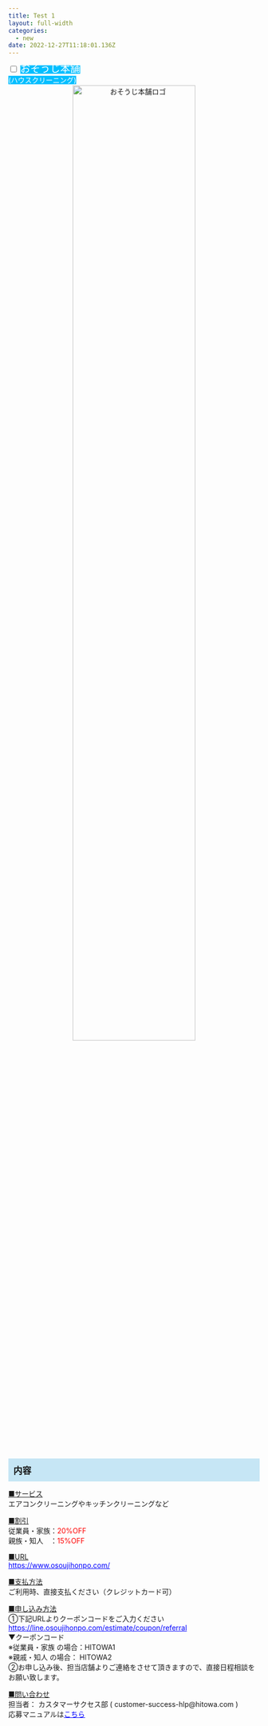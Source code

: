 ```yaml
---
title: Test 1
layout: full-width
categories:
  - new
date: 2022-12-27T11:18:01.136Z
---
```

<div class="cp_actab"><input id="tab-osouji" type="checkbox" name="tabs" /> <label for="tab-osouji" style="background: #00bfff !important; color: #ffffff !important; line-height: 1.5em!important;"><span style="font-size: 20px;"><a name="osoujihonpo" id="osoujihonpo"></a>おそうじ本舗</span><span style="font-size: 14px;"><br /> (ハウスクリーニング)</span></label>
<div class="cp_actab-content">
<div align="center"><img src="https://image.jimcdn.com/app/cms/image/transf/none/path/s96da70f606bae585/image/ibb31cf6490930163/version/1555913940/image.png" alt="おそうじ本舗ロゴ" width="70%" /></div>
<br />
<div style="background: #c6e6f5; padding: 10px;"><span style="font-size: 18px;"><strong>内容</strong></span></div>
<p style="text-align: left;"><span style="text-decoration: underline;">■サービス</span><br /> エアコンクリーニングやキッチンクリーニングなど</p>
<p><span style="text-decoration: underline;">■割引</span><br /> 従業員・家族：<span style="color: #ff0000;">20%OFF</span><br /> 親族・知人　：<span style="color: #ff0000;">15%OFF</span></p>
<p><span style="text-decoration: underline;">■URL</span><br /> <span style="color: #0000ff;"><a href="https://www.osoujihonpo.com/" target="_blank" title="https://www.osoujihonpo.com/" style="color: #0000ff;">https://www.osoujihonpo.com/</a></span></p>
<p><span style="text-decoration: underline;">■支払方法</span><br /> ご利用時、直接支払ください（クレジットカード可）</p>
<p><span style="text-decoration: underline;">■申し込み方法</span><br /> ①下記URLよりクーポンコードをご入力ください<br /> <span style="color: #0000ff;"><a href="https://line.osoujihonpo.com/estimate/coupon/referral" target="_blank" title="https://line.osoujihonpo.com/estimate/coupon/referral" style="color: #0000ff;">https://line.osoujihonpo.com/estimate/coupon/referral</a></span><br /> ▼クーポンコード<br /> ※従業員・家族 の場合：HITOWA1<br /> ※親戚・知人 の場合： HITOWA2&nbsp;<br /> ②お申し込み後、担当店舗よりご連絡をさせて頂きますので、直接日程相談をお願い致します。</p>
<p><span style="text-decoration: underline;">■問い合わせ</span><br /> 担当者：&nbsp;カスタマーサクセス部 ( customer-success-hlp@hitowa.com )&nbsp;<br /> 応募マニュアルは<a href="https://s3-ap-northeast-1.amazonaws.com/irs-arch/福利厚生/おそうじ本舗グループ従業員向け福利厚生割引サービス_ご案内_202204.pdf" target="_blank" title="https://s3-ap-northeast-1.amazonaws.com/irs-arch/福利厚生/おそうじ本舗グループ従業員向け福利厚生割引サービス_ご案内_202204.pdf"><span style="color: #0000ff;"><u>こちら</u></span></a></p>
</div>
</div>